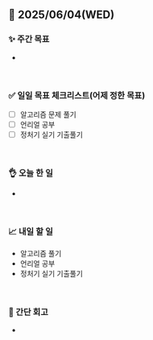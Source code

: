 ## 📅 2025/06/04(WED)


### ✨ 주간 목표

- 

<br/>

### ✅ 일일 목표 체크리스트(어제 정한 목표)

- [ ] 알고리즘 문제 풀기
- [ ] 언리얼 공부
- [ ] 정처기 실기 기출풀기

<br/>

### 👌 오늘 한 일

- 
  
<br/>


### 📈 내일 할 일

- 알고리즘 풀기
- 언리얼 공부
- 정처기 실기 기출풀기

<br/>

### 💭 간단 회고

- 

<br/>
